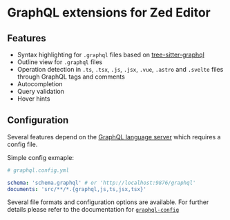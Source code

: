# GraphQL extensions for Zed Editor

## Features
- Syntax highlighting for `.graphql` files based on [tree-sitter-graphql](https://github.com/bkegley/tree-sitter-graphql)
- Outline view for `.graphql` files
- Operation detection in `.ts`, `.tsx`, `.js`, `.jsx`, `.vue`, `.astro` and `.svelte` files through GraphQL tags and comments
- Autocompletion
- Query validation
- Hover hints

## Configuration
Several features depend on the [GraphQL language server](https://github.com/graphql/graphiql/tree/main/packages/graphql-language-service-cli) which requires a config file.

Simple config exmaple:
```yml
# graphql.config.yml

schema: 'schema.graphql' # or 'http://localhost:9876/graphql'
documents: 'src/**/*.{graphql,js,ts,jsx,tsx}'
```

Several file formats and configuration options are available. For further details please refer to the documentation for [`graphql-config`](https://the-guild.dev/graphql/config)
